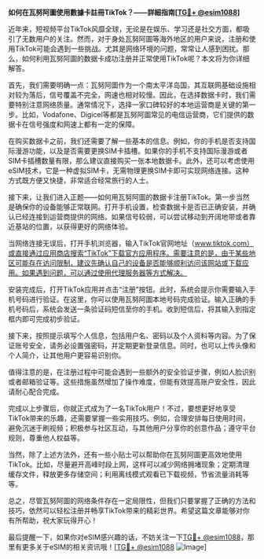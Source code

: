 **如何在瓦努阿圖使用數據卡註冊TikTok？——詳細指南[[TG💪+ @esim1088](https://t.me/s/esim1088)]**

近年来，短视频平台TikTok风靡全球，无论是在娱乐、学习还是社交方面，都吸引了无数用户的关注。然而，对于身处瓦努阿圖等海外地区的用户来说，注册和使用TikTok可能会遇到一些挑战。尤其是网络环境的问题，常常让人感到困扰。那么，如何利用瓦努阿圖的数据卡成功注册并正常使用TikTok呢？本文将为你详细解答。

首先，我们需要明确一点：瓦努阿圖作为一个南太平洋岛国，其互联网基础设施相对较为落后，信号覆盖不完全，网速也相对较慢。因此，在选择数据卡时，我们需要特别注意网络质量。通常情况下，选择一家口碑较好的本地运营商是关键的第一步。比如，Vodafone、Digicel等都是瓦努阿圖常见的电信运营商，它们提供的数据卡在信号强度和网速上都有一定的保障。

在购买数据卡之前，我们还需要了解一些基本的信息。例如，你的手机是否支持国际漫游功能，以及是否需要更换SIM卡插槽。如果你的手机不支持国际漫游或者SIM卡插槽数量有限，那么建议直接购买一张本地数据卡。此外，还可以考虑使用eSIM技术，它是一种虚拟SIM卡，无需物理更换SIM卡即可实现网络连接。这种方式既方便又快捷，非常适合经常旅行的人士。

接下来，让我们进入正题——如何用瓦努阿圖的数据卡注册TikTok。第一步当然是确保你的设备能够正常联网。打开手机设置，检查数据卡是否已正确安装，并确认已经连接到运营商提供的网络。如果信号较弱，可以尝试移动到开阔地带或者靠近基站的位置，以获得更好的网络体验。

当网络连接无误后，打开手机浏览器，输入TikTok官网地址（www.tiktok.com）或直接通过应用商店搜索“TikTok”下载官方应用程序。需要注意的是，由于某些地区可能存在访问限制，建议先确认自己的设备是否能够顺利访问该网站或下载应用。如果遇到问题，可以通过使用代理服务器等方式解决。

安装完成后，打开TikTok应用并点击“注册”按钮。此时，系统会提示你需要输入手机号码进行验证。在这里，你可以使用瓦努阿圖本地号码完成验证。输入正确的手机号码后，系统会发送一条验证码短信至你的手机。收到短信后，将其输入到指定框内即可完成初步验证。

接下来，按照提示填写个人信息，包括用户名、密码以及个人资料等内容。为了保证账号安全，请务必设置强密码，并定期更新登录信息。同时，也可以上传头像和个人简介，让其他用户更容易识别你。

值得注意的是，在注册过程中可能会遇到一些额外的安全验证步骤，例如人脸识别或者邮箱验证等。这些措施虽然增加了操作难度，但能有效提高账户安全性，因此请耐心配合完成。

完成以上步骤后，你就正式成为了一名TikTok用户！不过，要想更好地享受TikTok带来的乐趣，还需要掌握一些实用技巧。例如，合理安排每日使用时间，避免沉迷于刷视频；积极参与社区互动，与其他用户分享你的创意作品；遵守平台规则，尊重他人权益等。

当然，除了上述方法外，还有一些小贴士可以帮助你在瓦努阿圖更高效地使用TikTok。比如，尽量避开高峰时段上网，这样可以减少网络拥堵现象；定期清理缓存文件，释放更多存储空间；利用离线模式观看已下载视频，节省流量消耗等等。

总之，尽管瓦努阿圖的网络条件存在一定局限性，但我们只要掌握了正确的方法和技巧，依然可以轻松注册并畅享TikTok带来的精彩世界。希望这篇文章能够对你有所帮助，祝大家玩得开心！

最后提醒一下，如果你对eSIM感兴趣的话，不妨关注一下[TG💪+ @esim1088](https://t.me/s/esim1088)，那里有更多关于eSIM的相关资讯哦！[[TG💪+ @esim1088](https://t.me/s/esim1088) ![Image](https://i.postimg.cc/4NQfJmqS/Snipaste-2025-05-13-00-14-12.png)]